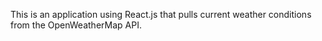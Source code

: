 This is an application using React.js that pulls current weather conditions from the OpenWeatherMap API.
